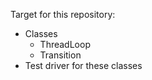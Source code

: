 Target for this repository:
- Classes
  - ThreadLoop
  - Transition
- Test driver for these classes
